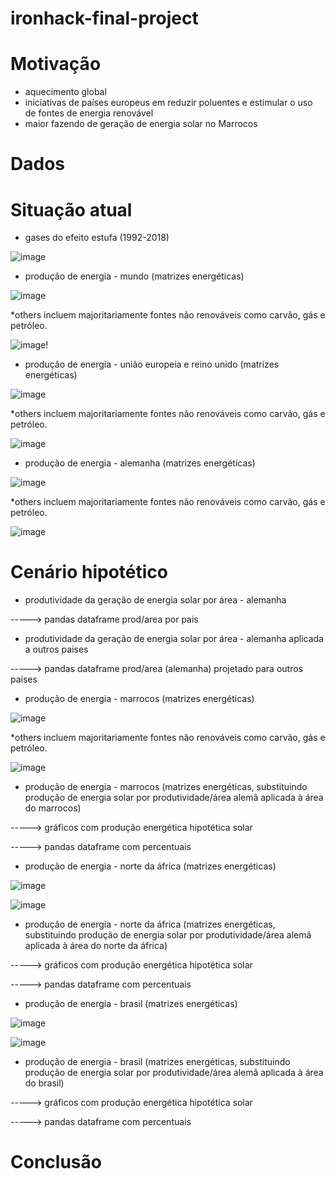 # ironhack-final-project

# Motivação
- aquecimento global
- iniciativas de países europeus em reduzir poluentes e estimular o uso de fontes de energia renovável
- maior fazendo de geração de energia solar no Marrocos

# Dados

# Situação atual

- gases do efeito estufa (1992-2018)

![image](https://user-images.githubusercontent.com/78570724/118998378-c7cc0380-b95f-11eb-9398-965f73576670.png)

- produção de energia - mundo (matrizes energéticas)

![image](https://user-images.githubusercontent.com/78570724/119001331-41fd8780-b962-11eb-8fe8-635dd904af0b.png)

*others incluem majoritariamente fontes não renováveis como carvão, gás e petróleo.

![image](https://user-images.githubusercontent.com/78570724/119025234-4fbf0700-b97a-11eb-8612-60a46f43108a.png)!


- produção de energia - união europeia e reino unido (matrizes energéticas)

![image](https://user-images.githubusercontent.com/78570724/119002137-fbf4f380-b962-11eb-8cc9-4592d2d9d56a.png)

*others incluem majoritariamente fontes não renováveis como carvão, gás e petróleo.

![image](https://user-images.githubusercontent.com/78570724/119029893-9b27e400-b97f-11eb-817a-f39b4b352fee.png)


- produção de energia - alemanha (matrizes energéticas)

![image](https://user-images.githubusercontent.com/78570724/119008906-fac6c500-b968-11eb-8176-5918cea2eb7f.png)

*others incluem majoritariamente fontes não renováveis como carvão, gás e petróleo.

![image](https://user-images.githubusercontent.com/78570724/119031442-7cc2e800-b981-11eb-8601-2450efa7a3b0.png)



# Cenário hipotético

- produtividade da geração de energia solar por área - alemanha

-----> pandas dataframe prod/area por pais

- produtividade da geração de energia solar por área - alemanha aplicada a outros paises

-----> pandas dataframe prod/area (alemanha) projetado para outros países

- produção de energia - marrocos (matrizes energéticas)

![image](https://user-images.githubusercontent.com/78570724/119015224-19c85580-b96f-11eb-8c99-17e6d2f842fa.png)

*others incluem majoritariamente fontes não renováveis como carvão, gás e petróleo.

![image](https://user-images.githubusercontent.com/78570724/119032163-40dc5280-b982-11eb-8cf3-13e5ac7b9b66.png)

- produção de energia - marrocos (matrizes energéticas, substituindo produção de energia solar por produtividade/área alemã aplicada à área do marrocos)

-----> gráficos com produção energética hipotética solar

-----> pandas dataframe com percentuais

- produção de energia - norte da áfrica (matrizes energéticas)

![image](https://user-images.githubusercontent.com/78570724/119017803-c1468780-b971-11eb-9bc4-db6e0d591bee.png)

![image](https://user-images.githubusercontent.com/78570724/119033360-7f264180-b983-11eb-9df2-7e784a29926f.png)

- produção de energia - norte da áfrica (matrizes energéticas, substituindo produção de energia solar por produtividade/área alemã aplicada à área do norte da áfrica)

-----> gráficos com produção energética hipotética solar

-----> pandas dataframe com percentuais

- produção de energia - brasil (matrizes energéticas)

![image](https://user-images.githubusercontent.com/78570724/119018412-6e210480-b972-11eb-82e5-cabbfc0e315c.png)

![image](https://user-images.githubusercontent.com/78570724/119034491-c234e480-b984-11eb-9931-fd1b902c5f37.png)

- produção de energia - brasil (matrizes energéticas, substituindo produção de energia solar por produtividade/área alemã aplicada à área do brasil)

-----> gráficos com produção energética hipotética solar

-----> pandas dataframe com percentuais

# Conclusão



